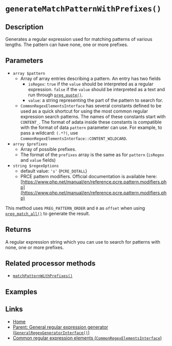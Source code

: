 # `generateMatchPatternWithPrefixes()`

## Description

Generates a regular expression used for matching patterns of various lengths. The pattern can have none, one or more prefixes.

## Parameters

- `array $pattern`
  - Array of array entries describing a pattern. An entry has two fields
    - `isRegex`: `true` if the `value` should be interpreted as a regular expression. `false` if the `value` should be interpreted as a text and run through [`preg_quote()`](https://www.php.net/manual/en/function.preg-quote.php).
    - `value`: a string representing the part of the pattern to search for.
  - `CommonRegexElementsInterface` has several constants defined to be used as a quick shortcut for using the most common regular expression search patterns. The names of these constants start with `CONTENT_`. The format of adata inside these constants is compatible with the format of data `pattern` parameter can use. For example, to pass a wildcard: `(.*?)`, use `CommonRegexElementsInterface::CONTENT_WILDCARD`.
- `array $prefixes`
  - Array of possible prefixes.
  - The format of the `prefixes` array is the same as for `pattern` (`isRegex` and `value` fields)
- `string $regexOptions`
  - default value: `'s'` (`PCRE_DOTALL`)
  - PRCE pattern modifiers. Official documentation is available here: [https://www.php.net/manual/en/reference.pcre.pattern.modifiers.php](https://www.php.net/manual/en/reference.pcre.pattern.modifiers.php)

This method uses `PREG_PATTERN_ORDER` and `0` as `offset` when using [`preg_match_all()`](https://www.php.net/manual/en/function.preg-match-all.php) to generate the result.

## Returns

A regular expression string which you can use to search for patterns with none, one or more prefixes.

## Related processor methods

- [`matchPatternWithPrefixes()`](../../General/methods/matchPatternWithPrefixes.md)

## Examples

## Links

- [Home](../../Fearures_and_documentation.md)
- [Parent: General regular expression generator (`GeneralRegexGeneratorInterface()`)](../GeneralRegexGenerator.md)
- [Common regular expression elements (`CommonRegexElementsInterface`)](../../CommonRegexElementsInterface.md)